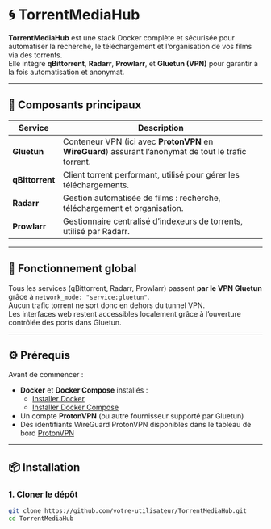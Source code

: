 
# 🌀 TorrentMediaHub

**TorrentMediaHub** est une stack Docker complète et sécurisée pour automatiser la recherche, le téléchargement et l’organisation de vos films via des torrents.  
Elle intègre **qBittorrent**, **Radarr**, **Prowlarr**, et **Gluetun (VPN)** pour garantir à la fois automatisation et anonymat.

---

## 🚀 Composants principaux

| Service | Description |
|----------|--------------|
| **Gluetun** | Conteneur VPN (ici avec **ProtonVPN** en **WireGuard**) assurant l’anonymat de tout le trafic torrent. |
| **qBittorrent** | Client torrent performant, utilisé pour gérer les téléchargements. |
| **Radarr** | Gestion automatisée de films : recherche, téléchargement et organisation. |
| **Prowlarr** | Gestionnaire centralisé d’indexeurs de torrents, utilisé par Radarr. |

---

## 🧩 Fonctionnement global

Tous les services (qBittorrent, Radarr, Prowlarr) passent **par le VPN Gluetun** grâce à `network_mode: "service:gluetun"`.  
Aucun trafic torrent ne sort donc en dehors du tunnel VPN.  
Les interfaces web restent accessibles localement grâce à l’ouverture contrôlée des ports dans Gluetun.

---

## ⚙️ Prérequis

Avant de commencer :

- **Docker** et **Docker Compose** installés :  
  - [Installer Docker](https://docs.docker.com/get-docker/)  
  - [Installer Docker Compose](https://docs.docker.com/compose/install/)
- Un compte **ProtonVPN** (ou autre fournisseur supporté par Gluetun)
- Des identifiants WireGuard ProtonVPN disponibles dans le tableau de bord [ProtonVPN](https://account.protonvpn.com/downloads)

---

## 📦 Installation

### 1. Cloner le dépôt

```bash
git clone https://github.com/votre-utilisateur/TorrentMediaHub.git
cd TorrentMediaHub
